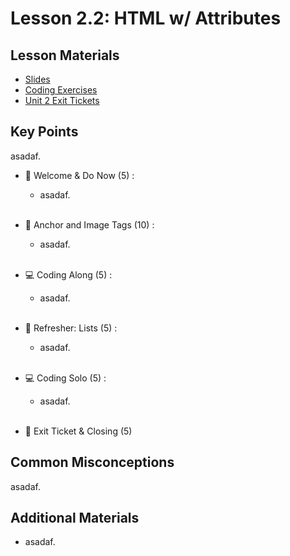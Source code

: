 # Lesson 2.2: HTML w/ Attributes

## Lesson Materials
- [Slides](https://docs.google.com/presentation/d/1bTydnT-1PbiUrvkJclzQNBKgu1TRZMHy42xw65AF-7s/edit?usp=sharing)
- [Coding Exercises](https://github.com/itscodenation/int-u2l2-23-24-student-exercises)
- [Unit 2 Exit Tickets](https://forms.gle/UWFoGfzJGQZqeeb59)

## Key Points
asadaf.

- 👋 Welcome & Do Now (5) : 
    -  asadaf. <br><br>

- 🔗 Anchor and Image Tags (10) :
    - asadaf.<br><br>

- 💻 Coding Along (5) : 
    - asadaf. <br><br>

- 📄 Refresher: Lists (5) :
    - asadaf.<br><br>

- 💻 Coding Solo (5) : 
    - asadaf. <br><br>

- 👋 Exit Ticket & Closing (5)


## Common Misconceptions
asadaf.


## Additional Materials
- asadaf.
